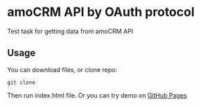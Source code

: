 # amoCRM API by OAuth protocol

Test task for getting data from amoCRM API

## Usage

You can download files, or clone repo:

```
git clone 
```

Then run index.html file.
Or you can try demo on [GitHub Pages]()
